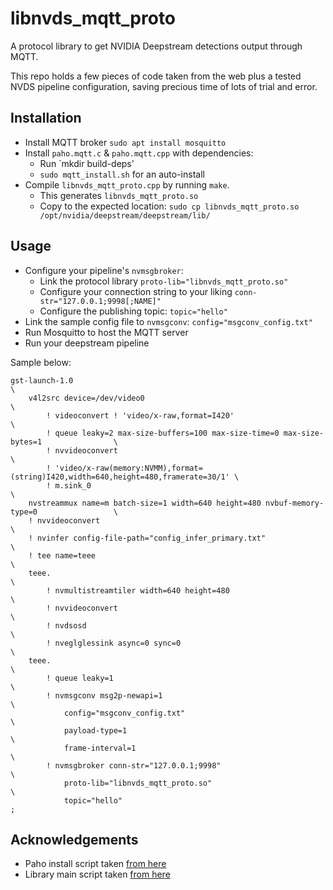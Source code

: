 # libnvds_mqtt_proto

A protocol library to get NVIDIA Deepstream detections output through MQTT.

This repo holds a few pieces of code taken from the web plus a tested NVDS pipeline configuration, saving precious time of lots of trial and error.

## Installation

- Install MQTT broker `sudo apt install mosquitto`
- Install `paho.mqtt.c` & `paho.mqtt.cpp` with dependencies:
    - Run `mkdir build-deps'
    - `sudo mqtt_install.sh` for an auto-install
- Compile `libnvds_mqtt_proto.cpp` by running `make`.
    - This generates `libnvds_mqtt_proto.so`
    - Copy to the expected location: `sudo cp libnvds_mqtt_proto.so /opt/nvidia/deepstream/deepstream/lib/`


## Usage

- Configure your pipeline's `nvmsgbroker`:
    - Link the protocol library `proto-lib="libnvds_mqtt_proto.so"`
    - Configure your connection string to your liking `conn-str="127.0.0.1;9998[;NAME]"`
    - Configure the publishing topic: `topic="hello"`
- Link the sample config file to `nvmsgconv`: `config="msgconv_config.txt"`
- Run Mosquitto to host the MQTT server
- Run your deepstream pipeline

Sample below:

```
gst-launch-1.0                                                                               \
    v4l2src device=/dev/video0                                                               \
        ! videoconvert ! 'video/x-raw,format=I420'                                           \
        ! queue leaky=2 max-size-buffers=100 max-size-time=0 max-size-bytes=1                \
        ! nvvideoconvert                                                                     \
        ! 'video/x-raw(memory:NVMM),format=(string)I420,width=640,height=480,framerate=30/1' \
        ! m.sink_0                                                                           \
    nvstreammux name=m batch-size=1 width=640 height=480 nvbuf-memory-type=0                 \
    ! nvvideoconvert                                                                         \
    ! nvinfer config-file-path="config_infer_primary.txt"                                    \
    ! tee name=teee                                                                          \
    teee.                                                                                    \
        ! nvmultistreamtiler width=640 height=480                                            \
        ! nvvideoconvert                                                                     \
        ! nvdsosd                                                                            \
        ! nveglglessink async=0 sync=0                                                       \
    teee.                                                                                    \
        ! queue leaky=1                                                                      \
        ! nvmsgconv msg2p-newapi=1                                                           \
            config="msgconv_config.txt"                                                      \
            payload-type=1                                                                   \
            frame-interval=1                                                                 \
        ! nvmsgbroker conn-str="127.0.0.1;9998"                                              \
            proto-lib="libnvds_mqtt_proto.so"                                                \
            topic="hello"                                                                    ;
```

## Acknowledgements

- Paho install script taken [from here](https://github.com/eclipse/paho.mqtt.cpp/issues/136)
- Library main script taken [from here](https://forums.developer.nvidia.com/t/customize-gst-nvmsgbroker-adaptor-for-mqtt-using-paho-mqtt-c/163694)
